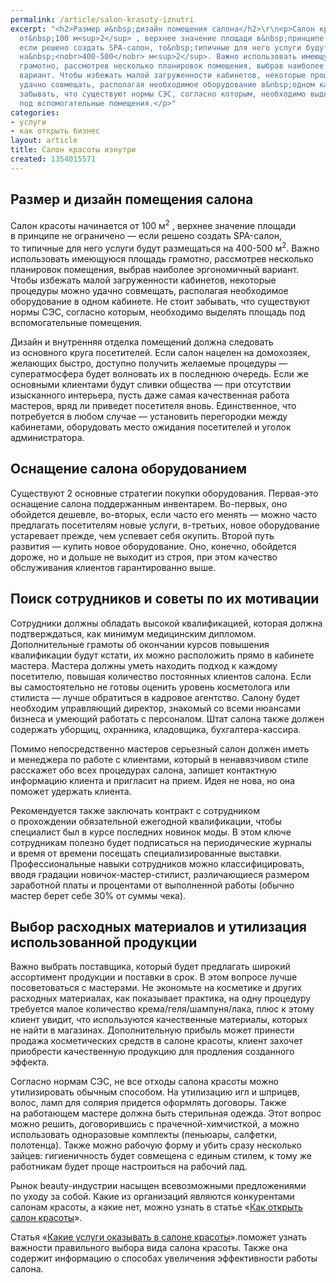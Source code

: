 ```yaml
---
permalink: /article/salon-krasoty-iznutri
excerpt: "<h2>Размер и&nbsp;дизайн помещения салона</h2>\r\n<p>Салон красоты начинается
  от&nbsp;100 м<sup>2</sup> , верхнее значение площади в&nbsp;принципе не&nbsp;ограничено&nbsp;&mdash;
  если решено создать SPA-салон, то&nbsp;типичные для него услуги будут размещаться
  на&nbsp;<nobr>400-500</nobr> м<sup>2</sup>. Важно использовать имеющуюся площадь
  грамотно, рассмотрев несколько планировок помещения, выбрав наиболее эргономичный
  вариант. Чтобы избежать малой загруженности кабинетов, некоторые процедуры можно
  удачно совмещать, располагая необходимое оборудование в&nbsp;одном кабинете. Не&nbsp;стоит
  забывать, что существуют нормы СЭС, согласно которым, необходимо выделять площадь
  под вспомогательные помещения.</p>"
categories:
- услуги
- как открыть бизнес
layout: article
title: Салон красоты изнутри
created: 1354015571
---
```

<h2>Размер и&nbsp;дизайн помещения салона</h2>
<p>Салон красоты начинается от&nbsp;100 м<sup>2</sup> , верхнее значение площади в&nbsp;принципе не&nbsp;ограничено&nbsp;&mdash; если решено создать SPA-салон, то&nbsp;типичные для него услуги будут размещаться на&nbsp;<nobr>400-500</nobr> м<sup>2</sup>. Важно использовать имеющуюся площадь грамотно, рассмотрев несколько планировок помещения, выбрав наиболее эргономичный вариант. Чтобы избежать малой загруженности кабинетов, некоторые процедуры можно удачно совмещать, располагая необходимое оборудование в&nbsp;одном кабинете. Не&nbsp;стоит забывать, что существуют нормы СЭС, согласно которым, необходимо выделять площадь под вспомогательные помещения.</p>
<p>
Дизайн и&nbsp;внутренняя отделка помещений должна следовать из&nbsp;основного круга посетителей. Если салон нацелен на&nbsp;домохозяек, желающих быстро, доступно получить желаемые процедуры&nbsp;&mdash; суператмосфера будет волновать их&nbsp;в&nbsp;последнюю очередь. Если&nbsp;же основными клиентами будут сливки общества&nbsp;&mdash; при отсутствии изысканного интерьера, пусть даже самая качественная работа мастеров, вряд&nbsp;ли приведет посетителя вновь. Единственное, что потребуется в&nbsp;любом случае&nbsp;&mdash; установить перегородки между кабинетами, оборудовать место ожидания посетителей и&nbsp;уголок администратора.</p>

<h2>Оснащение салона оборудованием</h2>

<p>Существуют 2&nbsp;основные стратегии покупки оборудования. Первая-это оснащение салона поддержанным инвентарем. Во-первых, оно обойдется дешевле, во-вторых, если часто его менять&nbsp;&mdash; можно часто предлагать посетителям новые услуги, в-третьих, новое оборудование устаревает прежде, чем успевает себя окупить. Второй путь развития&nbsp;&mdash; купить новое оборудование. Оно, конечно, обойдется дороже, но&nbsp;и&nbsp;дольше не&nbsp;выходит из&nbsp;строя, при этом качество обслуживания клиентов гарантированно выше.</p>

<h2>Поиск сотрудников и&nbsp;советы по&nbsp;их&nbsp;мотивации</h2>
<p>
Сотрудники должны обладать высокой квалификацией, которая должна подтверждаться, как минимум медицинским дипломом. Дополнительные грамоты об&nbsp;окончании курсов повышения квалификации будут кстати, их&nbsp;можно расположить прямо в&nbsp;кабинете мастера. Мастера должны уметь находить подход к&nbsp;каждому посетителю, повышая количество постоянных клиентов салона. Если вы&nbsp;самостоятельно не&nbsp;готовы оценить уровень косметолога или стилиста&nbsp;&mdash; лучше обратиться в&nbsp;кадровое агентство. Салону будет необходим управляющий директор, знакомый со&nbsp;всеми нюансами бизнеса и&nbsp;умеющий работать с&nbsp;персоналом. Штат салона также должен содержать уборщиц, охранника, кладовщика, бухгалтера-кассира.</p>
<p>
Помимо непосредственно мастеров серьезный салон должен иметь и&nbsp;менеджера по&nbsp;работе с&nbsp;клиентами, который в&nbsp;ненавязчивом стиле расскажет обо всех процедурах салона, запишет контактную информацию клиента и&nbsp;пригласит на&nbsp;прием. Идея не&nbsp;нова, но&nbsp;она поможет удержать клиента. </p>
<p>Рекомендуется также заключать контракт с&nbsp;сотрудником о&nbsp;прохождении обязательной ежегодной квалификации, чтобы специалист был в&nbsp;курсе последних новинок моды. В&nbsp;этом ключе сотрудникам полезно будет подписаться на&nbsp;периодические журналы и&nbsp;время от&nbsp;времени посещать специализированные выставки. Профессиональные навыки сотрудников можно классифицировать, вводя градации новичок-мастер-стилист, различающиеся размером заработной платы и&nbsp;процентами от&nbsp;выполненной работы (обычно мастер берет себе&nbsp;30% от&nbsp;суммы чека). </p>

<h2>Выбор расходных материалов и&nbsp;утилизация использованной продукции</h2>
<p>
Важно выбрать поставщика, который будет предлагать широкий ассортимент продукции и&nbsp;поставки в&nbsp;срок. В&nbsp;этом вопросе лучше посоветоваться с&nbsp;мастерами. Не&nbsp;экономьте на&nbsp;косметике и&nbsp;других расходных материалах, как показывает практика, на&nbsp;одну процедуру требуется малое количество крема/геля/шампуня/лака, плюс к&nbsp;этому клиент увидит, что используются качественные материалы, которых не&nbsp;найти в&nbsp;магазинах. Дополнительную прибыль может принести продажа косметических средств в&nbsp;салоне красоты, клиент захочет приобрести качественную продукцию для продления созданного эффекта.</p>
<p>
Согласно нормам СЭС, не&nbsp;все отходы салона красоты можно утилизировать обычным способом. На&nbsp;утилизацию игл и&nbsp;шприцев, волос, ламп для солярия придется оформлять договоры. Также на&nbsp;работающем мастере должна быть стерильная одежда. Этот вопрос можно решить, договорившись с&nbsp;прачечной-химчисткой, а&nbsp;можно использовать одноразовые комплекты (пеньюары, салфетки, полотенца). Также можно рабочую форму и&nbsp;убить сразу несколько зайцев: гигиеничность будет совмещена с&nbsp;единым стилем, к&nbsp;тому&nbsp;же работникам будет проще настроиться на&nbsp;рабочий лад.</p>

<p>Рынок beauty-индустрии насыщен всевозможными предложениями по&nbsp;уходу за&nbsp;собой. Какие из&nbsp;организаций являются конкурентами салонам красоты, а&nbsp;какие нет, можно узнать в&nbsp;статье «<a href="http://www.business101.ru/article/kak-otkryt-salon-krasoty">Как открыть салон красоты</a>». </p>

<p>Статья «<a href="http://www.business101.ru/article/kakie-uslugi-okazyvat-v-salone-krasoty">Какие услуги оказывать в салоне красоты</a>».поможет узнать важности правильного выбора вида салона красоты. Также она содержит информацию о&nbsp;способах увеличения эффективности работы салона.</p>
